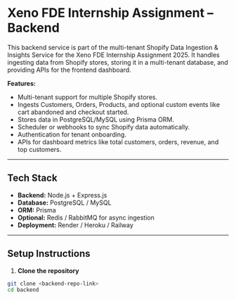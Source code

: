 # Xeno FDE Internship Assignment – Backend

This backend service is part of the multi-tenant Shopify Data Ingestion & Insights Service for the Xeno FDE Internship Assignment 2025. It handles ingesting data from Shopify stores, storing it in a multi-tenant database, and providing APIs for the frontend dashboard.

**Features:**
- Multi-tenant support for multiple Shopify stores.
- Ingests Customers, Orders, Products, and optional custom events like cart abandoned and checkout started.
- Stores data in PostgreSQL/MySQL using Prisma ORM.
- Scheduler or webhooks to sync Shopify data automatically.
- Authentication for tenant onboarding.
- APIs for dashboard metrics like total customers, orders, revenue, and top customers.

---

## Tech Stack
- **Backend:** Node.js + Express.js
- **Database:** PostgreSQL / MySQL
- **ORM:** Prisma
- **Optional:** Redis / RabbitMQ for async ingestion
- **Deployment:** Render / Heroku / Railway

---

## Setup Instructions

1. **Clone the repository**
```bash
git clone <backend-repo-link>
cd backend

